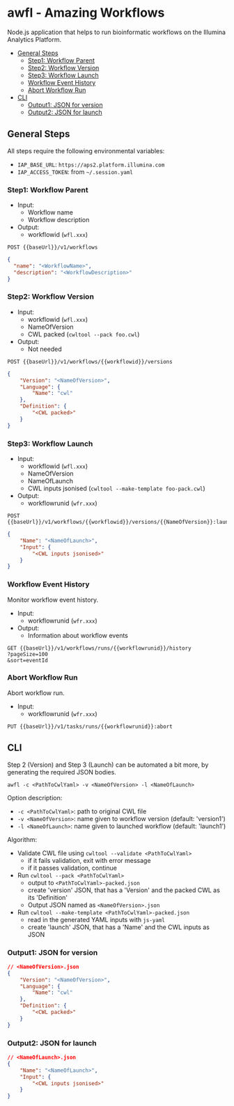 # awfl - Amazing Workflows <!-- omit in toc -->

Node.js application that helps to run bioinformatic workflows on the Illumina Analytics Platform.

- [General Steps](#general-steps)
  - [Step1: Workflow Parent](#step1-workflow-parent)
  - [Step2: Workflow Version](#step2-workflow-version)
  - [Step3: Workflow Launch](#step3-workflow-launch)
  - [Workflow Event History](#workflow-event-history)
  - [Abort Workflow Run](#abort-workflow-run)
- [CLI](#cli)
  - [Output1: JSON for version](#output1-json-for-version)
  - [Output2: JSON for launch](#output2-json-for-launch)

## General Steps

All steps require the following environmental variables:

- `IAP_BASE_URL`: `https://aps2.platform.illumina.com`
- `IAP_ACCESS_TOKEN`: from `~/.session.yaml`

### Step1: Workflow Parent

- Input:
  - Workflow name
  - Workflow description
- Output:
  - workflowid (`wfl.xxx`)

```http
POST {{baseUrl}}/v1/workflows
```

```json
{
  "name": "<WorkflowName>",
  "description": "<WorkflowDescription>"
}
```

### Step2: Workflow Version

- Input:
  - workflowid (`wfl.xxx`)
  - NameOfVersion
  - CWL packed (`cwltool --pack foo.cwl`)
- Output:
  - Not needed

```http
POST {{baseUrl}}/v1/workflows/{{workflowid}}/versions
```

```json
{
    "Version": "<NameOfVersion>",
    "Language": {
        "Name": "cwl"
    },
    "Definition": {
        "<CWL packed>"
    }
}
```

### Step3: Workflow Launch

- Input:
  - workflowid (`wfl.xxx`)
  - NameOfVersion
  - NameOfLaunch
  - CWL inputs jsonised (`cwltool --make-template foo-pack.cwl`)
- Output:
  - workflowrunid (`wfr.xxx`)

```http
POST {{baseUrl}}/v1/workflows/{{workflowid}}/versions/{{NameOfVersion}}:launch
```

```json
{
    "Name": "<NameOfLaunch>",
    "Input": {
        "<CWL inputs jsonised>"
    }
}
```

### Workflow Event History

Monitor workflow event history.

- Input:
  - workflowrunid (`wfr.xxx`)
- Output:
  - Information about workflow events

```http
GET {{baseUrl}}/v1/workflows/runs/{{workflowrunid}}/history
?pageSize=100
&sort=eventId
```

### Abort Workflow Run

Abort workflow run.

- Input:
  - workflowrunid (`wfr.xxx`)

```http
PUT {{baseUrl}}/v1/tasks/runs/{{workflowrunid}}:abort
```

## CLI

Step 2 (Version) and Step 3 (Launch) can be automated a bit more, by
generating the required JSON bodies.

`awfl -c <PathToCwlYaml> -v <NameOfVersion> -l <NameOfLaunch>`

Option description:

- `-c <PathToCwlYaml>`: path to original CWL file
- `-v <NameOfVersion>`: name given to workflow version (default: 'version1')
- `-l <NameOfLaunch>`: name given to launched workflow (default: 'launch1')

Algorithm:

- Validate CWL file using `cwltool --validate <PathToCwlYaml>`
  - if it fails validation, exit with error message
  - if it passes validation, continue
- Run `cwltool --pack <PathToCwlYaml>`
  - output to `<PathToCwlYaml>-packed.json`
  - create 'version' JSON, that has a 'Version'
    and the packed CWL as its 'Definition'
  - Output JSON named as `<NameOfVersion>.json`
- Run `cwltool --make-template <PathToCwlYaml>-packed.json`
  - read in the generated YAML inputs with `js-yaml`
  - create 'launch' JSON, that has a 'Name'
    and the CWL inputs as JSON

### Output1: JSON for version

```json
// <NameOfVersion>.json
{
    "Version": "<NameOfVersion>",
    "Language": {
        "Name": "cwl"
    },
    "Definition": {
        "<CWL packed>"
    }
}
```

### Output2: JSON for launch

```json
// <NameOfLaunch>.json
{
    "Name": "<NameOfLaunch>",
    "Input": {
        "<CWL inputs jsonised>"
    }
}
```
